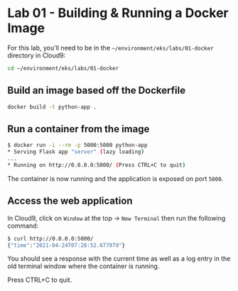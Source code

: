 # Lab 01 - Building & Running a Docker Image

For this lab, you'll need to be in the `~/environment/eks/labs/01-docker` directory in Cloud9:

```bash
cd ~/environment/eks/labs/01-docker
```

## Build an image based off the Dockerfile

```bash
docker build -t python-app .
```

## Run a container from the image

```bash
$ docker run -i --rm -p 5000:5000 python-app
* Serving Flask app "server" (lazy loading)
...
* Running on http://0.0.0.0:5000/ (Press CTRL+C to quit)
```

The container is now running and the application is exposed on port `5000`.

## Access the web application

In Cloud9, click on `Window` at the top -> `New Terminal` then run the following command:

```bash
$ curl http://0.0.0.0:5000/
{"time":"2021-04-24T07:28:52.677979"}
```

You should see a response with the current time as well as a log entry in the old terminal window where the container is running.

Press CTRL+C to quit.
